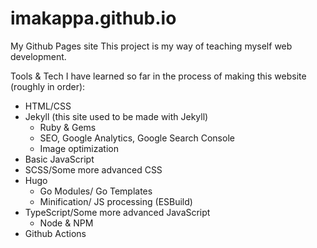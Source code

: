 # imakappa.github.io
My Github Pages site
This project is my way of teaching myself web development.

Tools & Tech I have learned so far in the process of making this website (roughly in order):
* HTML/CSS
* Jekyll (this site used to be made with Jekyll)
  * Ruby & Gems
  * SEO, Google Analytics, Google Search Console
  * Image optimization
* Basic JavaScript
* SCSS/Some more advanced CSS 
* Hugo
  * Go Modules/ Go Templates
  * Minification/ JS processing (ESBuild)
* TypeScript/Some more advanced JavaScript
  * Node & NPM
* Github Actions
